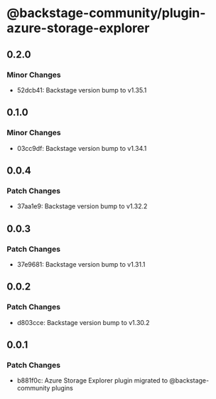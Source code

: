 # @backstage-community/plugin-azure-storage-explorer

## 0.2.0

### Minor Changes

- 52dcb41: Backstage version bump to v1.35.1

## 0.1.0

### Minor Changes

- 03cc9df: Backstage version bump to v1.34.1

## 0.0.4

### Patch Changes

- 37aa1e9: Backstage version bump to v1.32.2

## 0.0.3

### Patch Changes

- 37e9681: Backstage version bump to v1.31.1

## 0.0.2

### Patch Changes

- d803cce: Backstage version bump to v1.30.2

## 0.0.1

### Patch Changes

- b881f0c: Azure Storage Explorer plugin migrated to @backstage-community plugins
